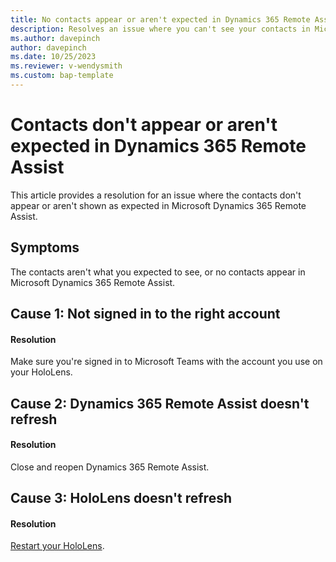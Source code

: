 ```yaml
---
title: No contacts appear or aren't expected in Dynamics 365 Remote Assist
description: Resolves an issue where you can't see your contacts in Microsoft Dynamics 365 Remote Assist.
ms.author: davepinch
author: davepinch
ms.date: 10/25/2023
ms.reviewer: v-wendysmith
ms.custom: bap-template
---
```

# Contacts don't appear or aren't expected in Dynamics 365 Remote Assist

This article provides a resolution for an issue where the contacts don't appear or aren't shown as expected in Microsoft Dynamics 365 Remote Assist.

## Symptoms

The contacts aren't what you expected to see, or no contacts appear in Microsoft Dynamics 365 Remote Assist.

## Cause 1: Not signed in to the right account

#### Resolution

Make sure you're signed in to Microsoft Teams with the account you use on your HoloLens.

## Cause 2: Dynamics 365 Remote Assist doesn't refresh

#### Resolution

Close and reopen Dynamics 365 Remote Assist.

## Cause 3: HoloLens doesn't refresh

#### Resolution

[Restart your HoloLens](/hololens/hololens-recovery).
